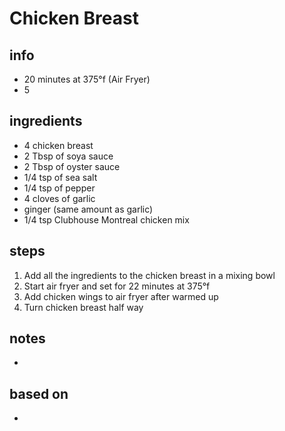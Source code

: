 # Chicken Breast  

## info  
* 20 minutes at 375°f (Air Fryer)
* 5

## ingredients
* 4 chicken breast
* 2 Tbsp of soya sauce
* 2 Tbsp of oyster sauce
* 1/4 tsp of sea salt
* 1/4 tsp of pepper
* 4 cloves of garlic
* ginger (same amount as garlic)
* 1/4 tsp Clubhouse Montreal chicken mix

## steps  
1.  Add all the ingredients to the chicken breast in a mixing bowl
2.  Start air fryer and set for 22 minutes at 375°f
3.  Add chicken wings to air fryer after warmed up
4.  Turn chicken breast half way

## notes  
* 

## based on  
* 
